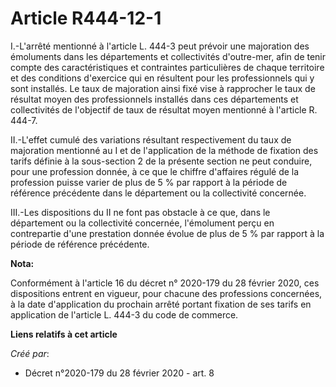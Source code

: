 # Article R444-12-1

I.-L'arrêté mentionné à l'article L. 444-3 peut prévoir une majoration des émoluments dans les départements et collectivités
d'outre-mer, afin de tenir compte des caractéristiques et contraintes particulières de chaque territoire et des conditions
d'exercice qui en résultent pour les professionnels qui y sont installés. Le taux de majoration ainsi fixé vise à rapprocher
le taux de résultat moyen des professionnels installés dans ces départements et collectivités de l'objectif de taux de
résultat moyen mentionné à l'article R. 444-7.

II.-L'effet cumulé des variations résultant respectivement du taux de majoration mentionné au I et de l'application de la
méthode de fixation des tarifs définie à la sous-section 2 de la présente section ne peut conduire, pour une profession
donnée, à ce que le chiffre d'affaires régulé de la profession puisse varier de plus de 5 % par rapport à la période de
référence précédente dans le département ou la collectivité concernée.

III.-Les dispositions du II ne font pas obstacle à ce que, dans le département ou la collectivité concernée, l'émolument
perçu en contrepartie d'une prestation donnée évolue de plus de 5 % par rapport à la période de référence précédente.

**Nota:**

Conformément à l'article 16 du décret n° 2020-179 du 28 février 2020, ces dispositions entrent en vigueur, pour chacune des
professions concernées, à la date d'application du prochain arrêté portant fixation de ses tarifs en application de l'article
L. 444-3 du code de commerce.

**Liens relatifs à cet article**

_Créé par_:

  - Décret n°2020-179 du 28 février 2020 - art. 8
